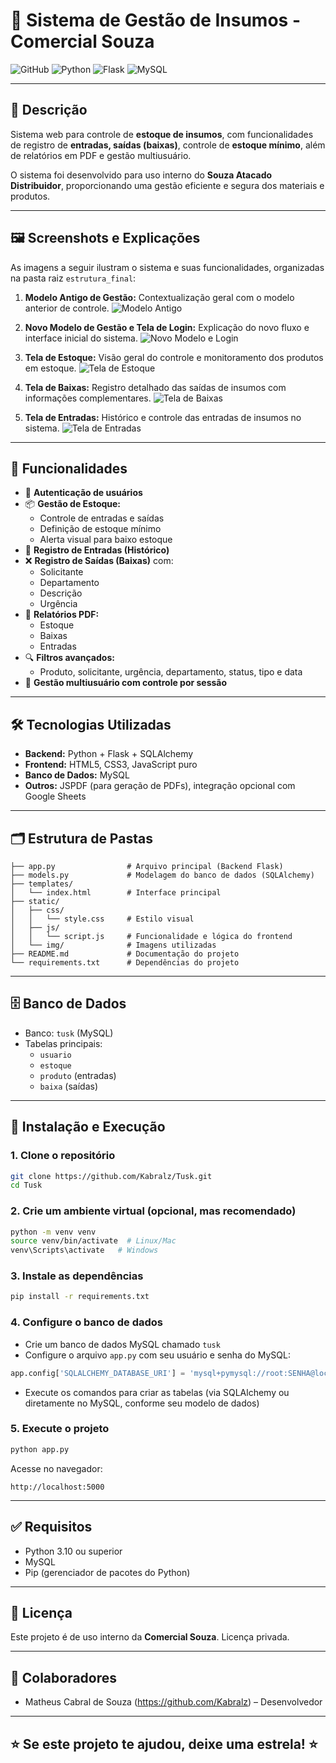 # 🏢 Sistema de Gestão de Insumos - Comercial Souza

![GitHub](https://img.shields.io/badge/status-Em%20Produção-brightgreen)
![Python](https://img.shields.io/badge/Python-3.10-blue)
![Flask](https://img.shields.io/badge/Flask-Framework-lightgrey)
![MySQL](https://img.shields.io/badge/MySQL-Database-orange)

---

## 📜 Descrição

Sistema web para controle de **estoque de insumos**, com funcionalidades de registro de **entradas, saídas (baixas)**, controle de **estoque mínimo**, além de relatórios em PDF e gestão multiusuário.

O sistema foi desenvolvido para uso interno do **Souza Atacado Distribuidor**, proporcionando uma gestão eficiente e segura dos materiais e produtos.

---

## 🖼️ Screenshots e Explicações

As imagens a seguir ilustram o sistema e suas funcionalidades, organizadas na pasta raiz `estrutura_final`:

1. **Modelo Antigo de Gestão:** Contextualização geral com o modelo anterior de controle.
   ![Modelo Antigo](./estrutura_final/1-modelo-antigo.png)

2. **Novo Modelo de Gestão e Tela de Login:** Explicação do novo fluxo e interface inicial do sistema.
   ![Novo Modelo e Login](./estrutura_final/2-novo-modelo-login.png)

3. **Tela de Estoque:** Visão geral do controle e monitoramento dos produtos em estoque.
   ![Tela de Estoque](./estrutura_final/3-tela-estoque.png)

4. **Tela de Baixas:** Registro detalhado das saídas de insumos com informações complementares.
   ![Tela de Baixas](./estrutura_final/4-tela-baixas.png)

5. **Tela de Entradas:** Histórico e controle das entradas de insumos no sistema.
   ![Tela de Entradas](./estrutura_final/5-tela-entradas.png)

---

## 🚀 Funcionalidades

- 🔐 **Autenticação de usuários**
- 📦 **Gestão de Estoque:**
  - Controle de entradas e saídas
  - Definição de estoque mínimo
  - Alerta visual para baixo estoque
- 📝 **Registro de Entradas (Histórico)**
- ❌ **Registro de Saídas (Baixas)** com:
  - Solicitante
  - Departamento
  - Descrição
  - Urgência
- 📑 **Relatórios PDF:**
  - Estoque
  - Baixas
  - Entradas
- 🔍 **Filtros avançados:**
  - Produto, solicitante, urgência, departamento, status, tipo e data
- 👥 **Gestão multiusuário com controle por sessão**

---

## 🛠️ Tecnologias Utilizadas

- **Backend:** Python + Flask + SQLAlchemy
- **Frontend:** HTML5, CSS3, JavaScript puro
- **Banco de Dados:** MySQL
- **Outros:** JSPDF (para geração de PDFs), integração opcional com Google Sheets

---

## 🗂️ Estrutura de Pastas

```
├── app.py                # Arquivo principal (Backend Flask)
├── models.py             # Modelagem do banco de dados (SQLAlchemy)
├── templates/
│   └── index.html        # Interface principal
├── static/
│   ├── css/
│   │   └── style.css     # Estilo visual
│   ├── js/
│   │   └── script.js     # Funcionalidade e lógica do frontend
│   └── img/              # Imagens utilizadas
├── README.md             # Documentação do projeto
└── requirements.txt      # Dependências do projeto
```

---

## 🗄️ Banco de Dados

- Banco: `tusk` (MySQL)
- Tabelas principais:
  - `usuario`
  - `estoque`
  - `produto` (entradas)
  - `baixa` (saídas)

---

## 🔧 Instalação e Execução

### 1. Clone o repositório

```bash
git clone https://github.com/Kabralz/Tusk.git
cd Tusk
```

### 2. Crie um ambiente virtual (opcional, mas recomendado)

```bash
python -m venv venv
source venv/bin/activate  # Linux/Mac
venv\Scripts\activate   # Windows
```

### 3. Instale as dependências

```bash
pip install -r requirements.txt
```

### 4. Configure o banco de dados

- Crie um banco de dados MySQL chamado `tusk`
- Configure o arquivo `app.py` com seu usuário e senha do MySQL:

```python
app.config['SQLALCHEMY_DATABASE_URI'] = 'mysql+pymysql://root:SENHA@localhost/tusk'
```

- Execute os comandos para criar as tabelas (via SQLAlchemy ou diretamente no MySQL, conforme seu modelo de dados)

### 5. Execute o projeto

```bash
python app.py
```

Acesse no navegador:

```
http://localhost:5000
```

---

## ✅ Requisitos

- Python 3.10 ou superior
- MySQL
- Pip (gerenciador de pacotes do Python)

---

## 📄 Licença

Este projeto é de uso interno da **Comercial Souza**. Licença privada.

---

## 🤝 Colaboradores

- Matheus Cabral de Souza (https://github.com/Kabralz) – Desenvolvedor

---

## ⭐ Se este projeto te ajudou, deixe uma estrela! ⭐
